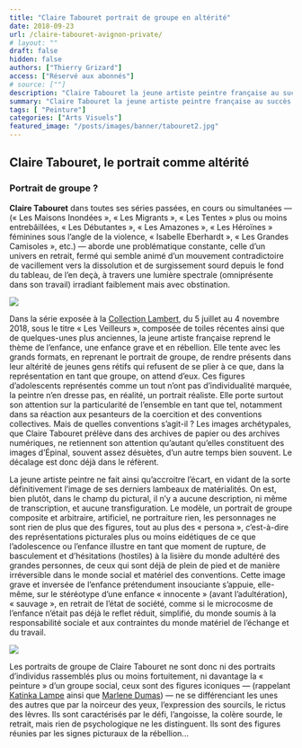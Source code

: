 ```yaml
---
title: "Claire Tabouret portrait de groupe en altérité"
date: 2018-09-23
url: /claire-tabouret-avignon-private/
# layout: ""
draft: false
hidden: false
authors: ["Thierry Grizard"]
access: ["Réservé aux abonnés"]
# source: [""]
description: "Claire Tabouret la jeune artiste peintre française au succès foudroyant expose à la Collection Lambert en Avignon sous le thème des Veilleurs"
summary: "Claire Tabouret la jeune artiste peintre française au succès foudroyant expose à la Collection Lambert en Avignon sous le thème des Veilleurs"
tags: [ "Peinture"]
categories: ["Arts Visuels"]
featured_image: "/posts/images/banner/tabouret2.jpg"
---
```

## Claire Tabouret, le portrait comme altérité

### Portrait de groupe ?

**Claire Tabouret** dans toutes ses séries passées, en cours ou simultanées ­— (« Les Maisons Inondées », « Les Migrants », « Les Tentes » plus ou moins entrebâillées, « Les Débutantes », « Les Amazones », « Les Héroïnes » féminines sous l’angle de la violence, « Isabelle Eberhardt », « Les Grandes Camisoles », etc.) — aborde une problématique constante, celle d’un univers en retrait, fermé qui semble animé d’un mouvement contradictoire de vacillement vers la dissolution et de surgissement sourd depuis le fond du tableau, de l’en deçà, à travers une lumière spectrale (omniprésente dans son travail) irradiant faiblement mais avec obstination.

![](/posts/images/tabouret/claire-tabouretpaintingcollection-lambertavignon2018veilleurs.024-8.jpg)

Dans la série exposée à la [Collection Lambert](http://www.collectionlambert.fr/?ref=artefields.net), du 5 juillet au 4 novembre 2018, sous le titre « Les Veilleurs », composée de toiles récentes ainsi que de quelques-unes plus anciennes, la jeune artiste française reprend le thème de l’enfance, une enfance grave et en rébellion. Elle tente avec les grands formats, en reprenant le portrait de groupe, de rendre présents dans leur altérité de jeunes gens rétifs qui refusent de se plier à ce que, dans la représentation en tant que groupe, on attend d’eux. Ces figures d’adolescents représentés comme un tout n’ont pas d’individualité marquée, la peintre n’en dresse pas, en réalité, un portrait réaliste. Elle porte surtout son attention sur la particularité de l’ensemble en tant que tel, notamment dans sa réaction aux pesanteurs de la coercition et des conventions collectives. Mais de quelles conventions s’agit-il ? Les images archétypales, que Claire Tabouret prélève dans des archives de papier ou des archives numériques, ne retiennent son attention qu’autant qu’elles constituent des images d’Épinal, souvent assez désuètes, d’un autre temps bien souvent. Le décalage est donc déjà dans le réfèrent.

La jeune artiste peintre ne fait ainsi qu’accroitre l’écart, en vidant de la sorte définitivement l’image de ses derniers lambeaux de matérialités. On est, bien plutôt, dans le champ du pictural, il n’y a aucune description, ni même de transcription, et aucune transfiguration. Le modèle, un portrait de groupe composite et arbitraire, artificiel, ne portraiture rien, les personnages ne sont rien de plus que des figures, tout au plus des « persona », c’est-à-dire des représentations picturales plus ou moins eidétiques de ce que l’adolescence ou l’enfance illustre en tant que moment de rupture, de basculement et d’hésitations (hostiles) à la lisière du monde adultéré des grandes personnes, de ceux qui sont déjà de plein de pied et de manière irréversible dans le monde social et matériel des conventions. Cette image grave et inversée de l’enfance prétendument insouciante s’appuie, elle-même, sur le stéréotype d’une enfance « innocente » (avant l’adultération), « sauvage », en retrait de l’état de société, comme si le microcosme de l’enfance n’était pas déjà le reflet réduit, simplifié, du monde soumis à la responsabilité sociale et aux contraintes du monde matériel de l’échange et du travail.

![](/posts/images/tabouret/claire-tabouretpaintingcollection-lambertavignon2018veilleurs.024-18.jpg)

Les portraits de groupe de Claire Tabouret ne sont donc ni des portraits d’individus rassemblés plus ou moins fortuitement, ni davantage la « peinture » d’un groupe social, ceux sont des figures iconiques — (rappelant [Katinka Lampe](/katinka-lampe-art-paris-art-fair/) ainsi que [Marlene Dumas](/marlene-dumas-figure-et-figures/)) — ne se différenciant les unes des autres que par la noirceur des yeux, l’expression des sourcils, le rictus des lèvres. Ils sont caractérisés par le défi, l’angoisse, la colère sourde, le retrait, mais rien de psychologique ne les distinguent. Ils sont des figures réunies par les signes picturaux de la rébellion...